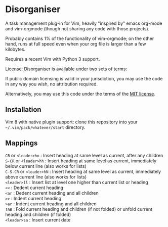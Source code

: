 Disorganiser
===

A task management plug-in for Vim, heavily "inspired by" emacs org-mode and vim-orgmode (though not sharing any code with those projects).

Probably contains 1% of the functionality of vim-orgmode; on the other hand, runs at full speed even when your org file is larger than a few kilobytes.

Requires a recent Vim with Python 3 support.

License: Disorganiser is available under two sets of terms:

If public domain licensing is valid in your jurisdiction, you may use the code in any way you wish, no attribution required.

Alternatively, you may use this code under the terms of the [MIT license](https://opensource.org/licenses/MIT).

Installation
---

Vim 8 with native plugin support: clone this repository into your `~/.vim/pack/whatever/start` directory.

Mappings
---

`CR` or `<leader>hn`     : Insert heading at same level as current, after any children
`S-CR` or `<leader>hh`   : Insert heading at same level as current, immediately below current line (also works for lists)  
`C-S-CR` or `<leader>hN` : Insert heading at same level as current, immediately above current line (also works for lists)  
`<leader>ll`             : Insert list at level one higher than current list or heading  
`<<`                     : Dedent current heading  
`<ar`                    : Dedent current heading and all children  
`>>`                     : Indent current heading  
`>ar`                    : Indent current heading and all children  
`TAB`                    : Fold current heading and children (if not folded) or unfold current heading and children (if folded)  
`<leader>sa`             : Insert current date  

